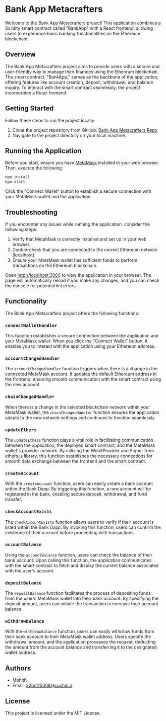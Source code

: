 # Bank App Metacrafters

Welcome to the Bank App Metacrafters project! This application combines a Solidity smart contract called "BankApp" with a React frontend, allowing users to experience basic banking functionalities on the Ethereum blockchain.

## Overview

The Bank App Metacrafters project aims to provide users with a secure and user-friendly way to manage their finances using the Ethereum blockchain. The smart contract, "BankApp," serves as the backbone of the application, offering features like account creation, deposit, withdrawal, and balance inquiry. To interact with the smart contract seamlessly, the project incorporates a React frontend.

## Getting Started

Follow these steps to run the project locally:

1. Clone the project repository from GitHub: [Bank App Metacrafters Repo](https://github.com/gautham2k3/ETH-AVAX_Mod-2_Project/).
2. Navigate to the project directory on your local machine.

## Running the Application

Before you start, ensure you have [MetaMask](https://metamask.io/) installed in your web browser. Then, execute the following:

```bash
npm install
npm start
```

Click the "Connect Wallet" button to establish a secure connection with your MetaMask wallet and the application.

## Troubleshooting

If you encounter any issues while running the application, consider the following steps:

1. Verify that MetaMask is correctly installed and set up in your web browser.
2. Double-check that you are connected to the correct Ethereum network (localhost).
3. Ensure your MetaMask wallet has sufficient funds to perform transactions on the Ethereum blockchain.

Open [http://localhost:3000](http://localhost:3000) to view the application in your browser. The page will automatically reload if you make any changes, and you can check the console for potential lint errors.

## Functionality

The Bank App Metacrafters project offers the following functions:

### `connectWalletHandler`

This function establishes a secure connection between the application and your MetaMask wallet. When you click the "Connect Wallet" button, it enables you to interact with the application using your Ethereum address.

### `accountChangedHandler`

The `accountChangedHandler` function triggers when there is a change in the connected MetaMask account. It updates the default Ethereum address in the frontend, ensuring smooth communication with the smart contract using the new account.

### `chainChangedHandler`

When there is a change in the selected blockchain network within your MetaMask wallet, the `chainChangedHandler` function ensures the application adapts to the new network settings and continues to function seamlessly.

### `updateEthers`

The `updateEthers` function plays a vital role in facilitating communication between the application, the deployed smart contract, and the MetaMask wallet's provider network. By utilizing the Web3Provider and Signer from ethers.js library, this function establishes the necessary connections for smooth data exchange between the frontend and the smart contract.

### `createAccount`

With the `createAccount` function, users can easily create a bank account within the Bank Dapp. By triggering this function, a new account will be registered in the bank, enabling secure deposit, withdrawal, and fund transfer.

### `checkAccountExists`

The `checkAccountExists` function allows users to verify if their account is listed within the Bank Dapp. By invoking this function, users can confirm the existence of their account before proceeding with transactions.

### `accountBalance`

Using the `accountBalance` function, users can check the balance of their bank account. Upon calling this function, the application communicates with the smart contract to fetch and display the current balance associated with the user's account.

### `depositBalance`

The `depositBalance` function facilitates the process of depositing funds from the user's MetaMask wallet into their bank account. By specifying the deposit amount, users can initiate the transaction to increase their account balance.

### `withdrawBalance`

With the `withdrawBalance` function, users can easily withdraw funds from their bank account to their MetaMask wallet address. Users specify the withdrawal amount, and the application processes the request, deducting the amount from the account balance and transferring it to the designated wallet address.

## Authors

- Mohith 
- Email: 22bct10008@cuchd.in

## License

This project is licensed under the MIT License.
